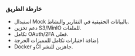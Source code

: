 ### خارطة الطريق

- استبدال Mock بالبيانات الحقيقية في التقارير والنشاط.
- دعم تخزين S3/MinIO للملفات.
- تكامل OAuth/2FA فعلي.
- إضافة اختبارات تكامل للمميزات الحرجة.
- Docker وCI جاهزين للنشر.
